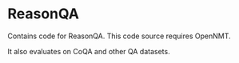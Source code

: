 # ReasonQA

Contains code for ReasonQA. This code source requires OpenNMT.

It also evaluates on CoQA and other QA datasets.